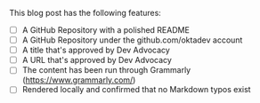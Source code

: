 This blog post has the following features:

- [ ] A GitHub Repository with a polished README
- [ ] A GitHub Repository under the github.com/oktadev account
- [ ] A title that's approved by Dev Advocacy
- [ ] A URL that's approved by Dev Advocacy
- [ ] The content has been run through Grammarly (https://www.grammarly.com/)
- [ ] Rendered locally and confirmed that no Markdown typos exist
